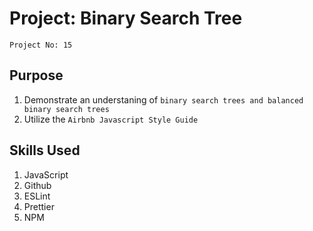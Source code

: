# Project: Binary Search Tree

`Project No: 15`

## Purpose

1. Demonstrate an understaning of `binary search trees and balanced binary search trees`
2. Utilize the `Airbnb Javascript Style Guide`

## Skills Used

1. JavaScript
2. Github
3. ESLint
4. Prettier
5. NPM
